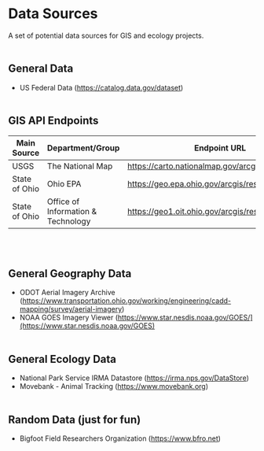 # Data Sources
A set of potential data sources for GIS and ecology projects.
<br></br>
## General Data
* US Federal Data (https://catalog.data.gov/dataset)
<br></br>
## GIS API Endpoints
Main Source | Department/Group | Endpoint URL
--- | --- | ---
USGS | The National Map | https://carto.nationalmap.gov/arcgis/rest/services
State of Ohio | Ohio EPA | https://geo.epa.ohio.gov/arcgis/rest/services
State of Ohio | Office of Information & Technology | https://geo1.oit.ohio.gov/arcgis/rest/services

<br></br>
## General Geography Data
* ODOT Aerial Imagery Archive (https://www.transportation.ohio.gov/working/engineering/cadd-mapping/survey/aerial-imagery)
* NOAA GOES Imagery Viewer (https://www.star.nesdis.noaa.gov/GOES/](https://www.star.nesdis.noaa.gov/GOES)
<br></br>
## General Ecology Data
* National Park Service IRMA Datastore (https://irma.nps.gov/DataStore)
* Movebank - Animal Tracking (https://www.movebank.org)
<br></br>
## Random Data (just for fun)
* Bigfoot Field Researchers Organization (https://www.bfro.net)
